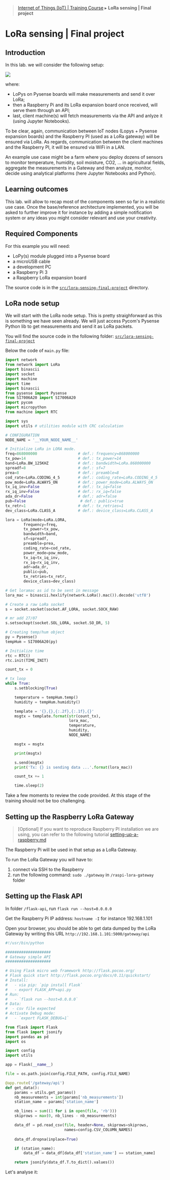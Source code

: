 > [Internet of Things (IoT) | Training Course](lora-sensing-final-project.md) ▸ **LoRa sensing | Final project**

# LoRa sensing | Final project

## Introduction
In this lab. we will consider the following setup:

![](https://i.imgur.com/OIY6tBP.png)

where:
* LoPys on Pysense boards will make measurements and send it over LoRa;
* then a Raspberry Pi and its LoRa expansion board once received, will serve them through an API;
* last, client machine(s) will fetch measurements via the API and anlyze it (using Jupyter Notebooks).

To be clear, again, communication between IoT nodes (Lopys + Pysense expansion boards) and the Raspberry PI (used as a LoRa gateway) will be ensured via LoRa. As regards, communication between the client machines and the Raspberry PI, it will be ensured via WiFi in a LAN. 

An example use case might be a farm where you deploy dozens of sensors to monitor temperature, humidity, soil moisture, CO2, ... in agricultural fields, aggregate the measurements in a Gateway and then analyze, monitor, decide using analytical platforms (here Jupyter Notebooks and Python).

## Learning outcomes
This lab. will allow to recap most of the components seen so far in a realistic use case. Once the base/reference architecture implemented, you will be asked to further improve it for instance by adding a simple notification system or any ideas you might consider relevant and use your creativity.

## Required Components

For this example you will need:

- LoPy(s) module plugged into a Pysense board
- a microUSB cable
- a development PC
- a Raspberry Pi 3
- a Raspberry LoRa expansion board

The source code is in the [`src/lora-sensing-final-project`](https://github.com/franckalbinet/iot-uaa-isoc/tree/master/labs/src/lora-sensing-final-project) directory.

## LoRa node setup
We will start with the LoRa node setup. This is pretty straighforward as this is something we have seen already. We will just access Pycom's Pysense Python lib to get measurements and send it as LoRa packets.

You will find the source code in the following folder: [`src/lora-sensing-final-project`](https://github.com/franckalbinet/iot-uaa-isoc/tree/master/labs/src/lora-sensing-final-project)

Below the code of `main.py` file:

```python
import network
from network import LoRa
import binascii
import socket
import machine
import time
import binascii
from pysense import Pysense
from SI7006A20 import SI7006A20
import pycom
import micropython
from machine import RTC

import sys
import utils # utilities module with CRC calculation

# CONFIGURATION
NODE_NAME = '__YOUR_NODE_NAME__'

# Initialize LoRa in LORA mode.
freq=868000000                  # def.: frequency=868000000
tx_pow=14                       # def.: tx_power=14
band=LoRa.BW_125KHZ             # def.: bandwidth=LoRa.868000000
spreadf=8                       # def.: sf=7
prea=8                          # def.: preamble=8
cod_rate=LoRa.CODING_4_5        # def.: coding_rate=LoRa.CODING_4_5
pow_mode=LoRa.ALWAYS_ON         # def.: power_mode=LoRa.ALWAYS_ON
tx_iq_inv=False                 # def.: tx_iq=false
rx_iq_inv=False                 # def.: rx_iq=false
ada_dr=False                    # def.: adr=false
pub=False                        # def.: public=true
tx_retr=1                       # def.: tx_retries=1
dev_class=LoRa.CLASS_A          # def.: device_class=LoRa.CLASS_A

lora = LoRa(mode=LoRa.LORA,
        frequency=freq,
        tx_power=tx_pow,
        bandwidth=band,
        sf=spreadf,
        preamble=prea,
        coding_rate=cod_rate,
        power_mode=pow_mode,
        tx_iq=tx_iq_inv,
        rx_iq=rx_iq_inv,
        adr=ada_dr,
        public=pub,
        tx_retries=tx_retr,
        device_class=dev_class)

# Get loramac as id to be sent in message
lora_mac = binascii.hexlify(network.LoRa().mac()).decode('utf8')

# Create a raw LoRa socket
s = socket.socket(socket.AF_LORA, socket.SOCK_RAW)

# mr add 27/07
s.setsockopt(socket.SOL_LORA, socket.SO_DR, 5)

# Creating temp/hum object
py = Pysense()
tempHum = SI7006A20(py)

# Initialize time
rtc = RTC()
rtc.init(TIME_INIT)

count_tx = 0

# tx loop
while True:
    s.setblocking(True)

    temperature = tempHum.temp()
    humidity = tempHum.humidity()

    template = '{},{},{:.2f},{:.1f},{}'
    msgtx = template.format(str(count_tx),
                            lora_mac,
                            temperature,
                            humidity,
                            NODE_NAME)

    msgtx = msgtx

    print(msgtx)

    s.send(msgtx)
    print('Tx: {} is sending data ...'.format(lora_mac))

    count_tx += 1

    time.sleep(2)
```

Take a few moments to review the code provided. At this stage of the training should not be too challenging.

## Setting up the Raspberry LoRa Gateway
> [Optional] If you want to reproduce Raspberry PI installation we are using, you can refer to the following tutorial [setting-up-a-raspberry.md](setting-up-a-raspberry.md)

The Raspberry Pi will be used in that setup as a LoRa Gateway.

To run the LoRa Gateway you will have to:

1. connect via SSH to the Raspberry
2. run the following command: `sudo ./gateway` in `/raspi-lora-gateway` folder


## Setting up the Flask API
In folder `/flask-api`, run `flask run --host=0.0.0.0`

Get the Raspberry Pi IP address: `hostname -I` for instance 192.168.1.101

Open your browser, you should be able to get data dumped by the LoRa Gateway by writing this URL `http://192.168.1.101:5000/gateway/api`


```python
#!/usr/bin/python

####################
# Gateway simple API
####################

# Using Flask micro web framework http://flask.pocoo.org/
# Flask quick start http://flask.pocoo.org/docs/0.11/quickstart/
# Install:
#   - via pip: `pip install Flask`
#   - export FLASK_APP=api.py
# Run:
#   - `flask run --host=0.0.0.0`
# Data:
#  - csv file expected
# Activate Debug mode:
#   - `export FLASK_DEBUG=1`

from flask import Flask
from flask import jsonify
import pandas as pd
import os

import config
import utils

app = Flask(__name__)

file = os.path.join(config.FILE_PATH, config.FILE_NAME)

@app.route('/gateway/api')
def get_data():
    params = utils.get_params()
    nb_measurements = int(params['nb_measurements'])
    station_name = params['station_name']

    nb_lines = sum((1 for i in open(file, 'rb')))
    skiprows = max(0, nb_lines - nb_measurements)

    data_df = pd.read_csv(file, header=None, skiprows=skiprows,
                          names=config.CSV_COLUMN_NAMES)
    
    data_df.dropna(inplace=True)

    if (station_name):
        data_df = data_df[data_df['station_name'] == station_name]

    return jsonify(data_df.T.to_dict().values())
```

Let's analyse it:





